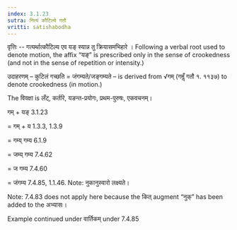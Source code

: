 ```yaml
---
index: 3.1.23
sutra: नित्यं कौटिल्ये गतौ
vritti: satishabodha
---
```



वृत्तिः -- गत्यर्थात्कौटिल्य एव यङ् स्यान्न तु क्रियासमभिहारे । Following a verbal root used to denote motion, the affix “यङ्” is prescribed only in the sense of crookedness (and not in the sense of repetition or intensity.)


उदाहरणम् – कुटिलं गच्छति = जंगम्यते/जङ्गम्यते – is derived from √गम् (गमॢँ गतौ १. ११३७) to denote crookedness (in motion.)


The विवक्षा is लँट्, कर्तरि, यङन्त-प्रयोगः, प्रथम-पुरुषः, एकवचनम्।

गम् + यङ् 3.1.23

= गम् + य 1.3.3, 1.3.9

= गम्य् गम्य 6.1.9

= जम्य् गम्य 7.4.62

= ज गम्य 7.4.60

= जंगम्य 7.4.85, 1.1.46. Note: नुकानुस्वारो लक्ष्यते।

Note: 7.4.83 does not apply here because the कित् augment “नुक्” has been added to the अभ्यासः।


Example continued under वार्तिकम् under 7.4.85

